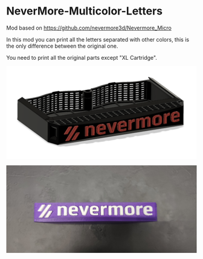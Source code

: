 # NeverMore-Multicolor-Letters

Mod based on https://github.com/nevermore3d/Nevermore_Micro

In this mod you can print all the letters separated with other colors, this is the only difference between the original one.

You need to print all the original parts except "XL Cartridge".

![Render](https://github.com/nexposito/NeverMore-Multicolor-Letters/blob/main/Photos/Captura%20de%20tela%202023-02-27%20154932.png)


![Real](https://github.com/nexposito/NeverMore-Multicolor-Letters/blob/main/Photos/IMG_20230208_214213.jpg)
